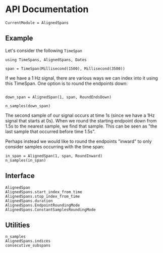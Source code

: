 # API Documentation

```@meta
CurrentModule = AlignedSpans
```

## Example

Let's consider the following `TimeSpan`
```@repl timespan
using TimeSpans, AlignedSpans, Dates

span = TimeSpan(Millisecond(1500), Millisecond(3500))
```

If we have a 1 Hz signal, there are various ways we can index into it using this TimeSpan. One option is to round the endpoints down:
```@repl timespan

down_span = AlignedSpan(1, span, RoundEndsDown)

n_samples(down_span)
```
The second sample of our signal occurs at time 1s (since we have a 1Hz signal that starts at 0s). When we round the starting endpoint down from 1.5s to the nearest sample, we find that sample. This can be seen as "the last sample that occurred before time 1.5s".

Perhaps instead we would like to round the endpoints "inward" to only consider samples occurring with the time span:

```@repl timespan
in_span = AlignedSpan(1, span, RoundInward)
n_samples(in_span)
```


## Interface

```@docs
AlignedSpan
AlignedSpans.start_index_from_time
AlignedSpans.stop_index_from_time
AlignedSpans.duration
AlignedSpans.EndpointRoundingMode
AlignedSpans.ConstantSamplesRoundingMode
```

## Utilities

```@docs
n_samples
AlignedSpans.indices
consecutive_subspans
```
